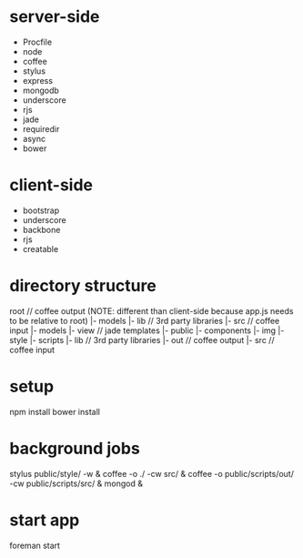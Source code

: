 # server-side

* Procfile
* node
* coffee
* stylus
* express
* mongodb
* underscore
* rjs
* jade
* requiredir
* async
* bower

# client-side

* bootstrap
* underscore
* backbone
* rjs
* creatable

# directory structure

root          // coffee output (NOTE: different than client-side because app.js needs to be relative to root)
  |- models
  |- lib      // 3rd party libraries
  |- src      // coffee input
    |- models
  |- view     // jade templates
  |- public
    |- components
    |- img
    |- style
    |- scripts
       |- lib     // 3rd party libraries
       |- out     // coffee output
       |- src     // coffee input

# setup
npm install
bower install

# background jobs
stylus public/style/ -w &
coffee -o ./ -cw src/ &
coffee -o public/scripts/out/ -cw public/scripts/src/ &
mongod &

# start app
foreman start
